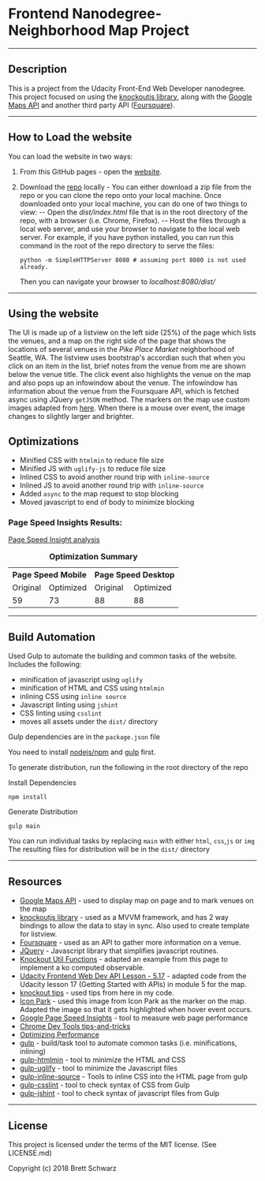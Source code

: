 
Frontend Nanodegree- Neighborhood Map Project
===============================
-----------
## Description

This is a project from the Udacity Front-End Web Developer nanodegree.  This project focused on using the [knockoutjs library](http://knockoutjs.com/), along with the [Google Maps API](https://cloud.google.com/maps-platform/) and another third party API ([Foursquare](https://developer.foursquare.com)).


-----------
## How to Load the website

You can load the website in two ways:
1. From this GitHub pages - open the [website](https://bschwarz.github.io/neighborhood-map/dist/).
2. Download the [repo](https://github.com/bschwarz/neighborhood-map) locally - You can either download a zip file from the repo or you can clone the repo onto your local machine. Once downloaded onto your local machine, you can do one of two things to view:
-- Open the *dist/index.html* file that is in the root directory of the repo, with a browser (i.e. Chrome, Firefox).
-- Host the files through a local web server, and use your browser to navigate to the local web server. For example, if you have python installed, you can run this command in the root of the repo directory to serve the files: 

      ```
      python -m SimpleHTTPServer 8080 # assuming port 8080 is not used already.
      ```

   Then you can navigate your browser to *localhost:8080/dist/*

-------------
## Using the website
The UI is made up of a listview on the left side (25%) of the page which lists the venues, and a map on the right side of the page that shows the locations of several venues in the *Pike Place Market* neighborhood of Seattle, WA. The listview uses bootstrap's accordian such that when you click on an item in the list, brief notes from the venue from me are shown below the venue title. The click event also highlights the venue on the map and also pops up an infowindow about the venue. The infowindow has information about the venue from the Foursquare API, which is fetched async using JQuery ```getJSON``` method. The markers on the map use custom images adapted from [here](http://icon-park.com/icon/location-map-pin-red-sphere-free-vector-datasvg/). When there is a mouse over event, the image changes to slightly larger and brighter.

## Optimizations
-   Minified CSS with ```htmlmin``` to reduce file size
-   Minified JS with ```uglify-js``` to reduce file size
-   Inlined CSS to avoid another round trip with ```inline-source```
- 	Inlined JS to avoid another round trip with ```inline-source```
-   Added ```async``` to the map request to stop blocking
-   Moved javascript to end of body to minimize blocking


### Page Speed Insights Results:

[Page Speed Insight analysis](https://developers.google.com/speed/pagespeed/insights/?url=https%3A%2F%2Fbschwarz.github.io%2Fneighborhood-map%2Fdist%2F&tab=desktop)

    

<table>
   <caption align="center"><b>Optimization Summary<b></caption>
  <tr>
    <th colspan="2">Page Speed Mobile</th>
    <th colspan="2">Page Speed Desktop</th>
  </tr>
  <tr>
    <td>Original</td>
    <td>Optimized</td>
    <td>Original</td>
    <td>Optimized</td>

  </tr>
  <tr>
    <td>59</td>
    <td>73</td>
    <td>88</td>
    <td>88</td>
  </tr>
</table>


-------
## Build Automation
Used Gulp to automate the building and common tasks of the website. Includes the following:
- minification of javascript using ```uglify```
- minification of HTML and CSS using ```htmlmin```
- inlining CSS using ```inline source```
- Javascript linting using ```jshint```
- CSS linting using ```csslint```
- moves all assets under the ```dist/``` directory

Gulp dependencies are in the ```package.json``` file

You need to install [nodejs/npm](https://www.npmjs.com/get-npm) and [gulp](https://gulpjs.com/) first.

To generate distribution, run the following in the root directory of the repo

Install Dependencies
```
npm install
```

Generate Distribution
```
gulp main
```
You can run individual tasks by replacing ```main``` with either ```html```, ```css```,```js``` or ```img```
The resulting files for distribution will be in the ```dist/``` directory

-------
## Resources
+ [Google Maps API](https://cloud.google.com/maps-platform/) - used to display map on page and to mark venues on the map
+ [knockoutjs library](http://knockoutjs.com/) - used as a MVVM framework, and has 2 way bindings to allow the data to stay in sync. Also used to create template for listview.
+ [Foursquare](https://developer.foursquare.com) - used as an API to gather more information on a venue.
+ [JQuery](http://jquery.com/) - Javascript library that simplifies javascript routines.
+ [Knockout Util Functions](http://www.knockmeout.net/2011/04/utility-functions-in-knockoutjs.html) - adapted an example from this page to implement a ko computed observable.
+ [Udacity Frontend Web Dev API Lesson - 5.17](https://classroom.udacity.com/nanodegrees/nd001/syllabus/core-curriculum) - adapted code from the Udacity lesson 17 (Getting Started with APIs) in module 5 for the map.
+ [knockout tips](https://robinsr.github.io/blog/post/knockoutjs-best-practices) - used tips from here in my code.
+ [Icon Park](http://icon-park.com/icon/location-map-pin-red-sphere-free-vector-datasvg/) - used this image from Icon Park as the marker on the map. Adapted the image so that it gets highlighted when hover event occurs.
+ [Google Page Speed Insights](https://developers.google.com/speed/pagespeed/insights/) - tool to measure web page performance
+ [Chrome Dev Tools tips-and-tricks](https://developer.chrome.com/devtools/docs/tips-and-tricks)
+ [Optimizing Performance](https://developers.google.com/web/fundamentals/performance/)
+ [gulp](https://gulpjs.com/) - build/task tool to automate common tasks (i.e. minifications, inlining)
+ [gulp-htmlmin](https://github.com/jonschlinkert/gulp-htmlmin) - tool to minimize the HTML and CSS
+ [gulp-uglify](https://www.npmjs.com/package/gulp-uglify) - tool to minimize the Javascript files
+ [gulp-inline-source](https://www.npmjs.com/package/gulp-inline-source) - Tools to inline CSS into the HTML page from gulp
+ [gulp-csslint](https://www.npmjs.com/package/gulp-csslint) - tool to check syntax of CSS from Gulp
+ [gulp-jshint](https://www.npmjs.com/package/gulp-jshint) - tool to check syntax of javascript files from Gulp


-------
## License

This project is licensed under the terms of the MIT license. (See LICENSE.md)

Copyright (c) 2018 Brett Schwarz